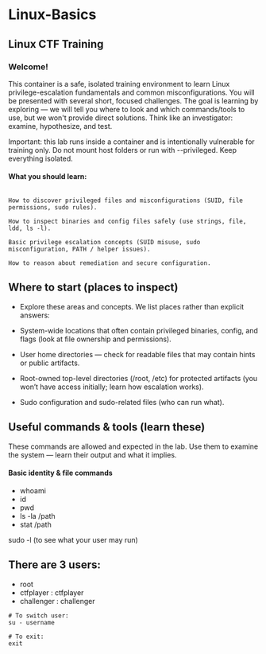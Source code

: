 # Linux-Basics
## Linux CTF Training 

### Welcome!
This container is a safe, isolated training environment to learn Linux privilege-escalation fundamentals and common misconfigurations. You will be presented with several short, focused challenges. The goal is learning by exploring — we will tell you where to look and which commands/tools to use, but we won't provide direct solutions. Think like an investigator: examine, hypothesize, and test.

Important: this lab runs inside a container and is intentionally vulnerable for training only. Do not mount host folders or run with --privileged. Keep everything isolated.

#### What you should learn: 
```

How to discover privileged files and misconfigurations (SUID, file permissions, sudo rules).

How to inspect binaries and config files safely (use strings, file, ldd, ls -l).

Basic privilege escalation concepts (SUID misuse, sudo misconfiguration, PATH / helper issues).

How to reason about remediation and secure configuration.
```


## Where to start (places to inspect)

- Explore these areas and concepts. We list places rather than explicit answers:

- System-wide locations that often contain privileged binaries, config, and flags (look at file ownership and permissions).

- User home directories — check for readable files that may contain hints or public artifacts.

- Root-owned top-level directories (/root, /etc) for protected artifacts (you won’t have access initially; learn how escalation works).

- Sudo configuration and sudo-related files (who can run what).


## Useful commands & tools (learn these)

These commands are allowed and expected in the lab. Use them to examine the system — learn their output and what it implies.

#### Basic identity & file commands
- whoami
- id
- pwd
- ls -la /path
- stat /path



sudo -l (to see what your user may run)

## There are 3 users:
* root
* ctfplayer : ctfplayer
* challenger : challenger
```
# To switch user:
su - username
```
```
# To exit:
exit
```
